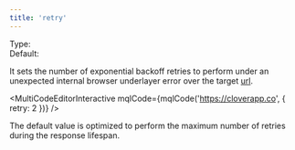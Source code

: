 ```yaml
---
title: 'retry'
--- 
```


Type: <Type children='<number>'/><br/>
Default: <Type children='2' />

It sets the number of exponential backoff retries to perform under an unexpected internal browser underlayer error over the target [url](/docs/api/parameters/url).

<MultiCodeEditorInteractive mqlCode={mqlCode('https://cloverapp.co', { retry: 2 })} />

The default value is optimized to perform the maximum number of retries during the response lifespan.
